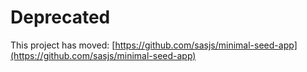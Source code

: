 # Deprecated

This project has moved:  [https://github.com/sasjs/minimal-seed-app](https://github.com/sasjs/minimal-seed-app)
